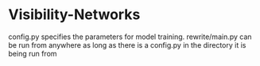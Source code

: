 # Visibility-Networks

config.py specifies the parameters for model training. rewrite/main.py can be run from anywhere as long as there is a config.py in the directory it is being run from
